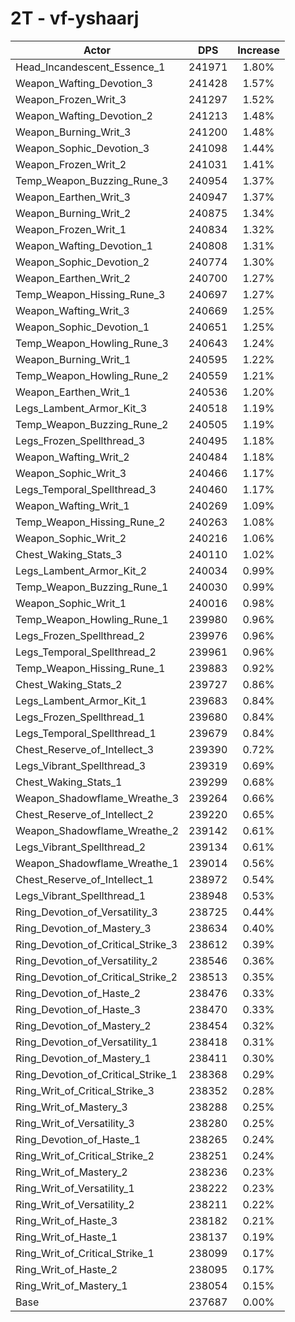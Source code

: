 # 2T - vf-yshaarj
| Actor | DPS | Increase |
|---|:---:|:---:|
|Head_Incandescent_Essence_1|241971|1.80%|
|Weapon_Wafting_Devotion_3|241428|1.57%|
|Weapon_Frozen_Writ_3|241297|1.52%|
|Weapon_Wafting_Devotion_2|241213|1.48%|
|Weapon_Burning_Writ_3|241200|1.48%|
|Weapon_Sophic_Devotion_3|241098|1.44%|
|Weapon_Frozen_Writ_2|241031|1.41%|
|Temp_Weapon_Buzzing_Rune_3|240954|1.37%|
|Weapon_Earthen_Writ_3|240947|1.37%|
|Weapon_Burning_Writ_2|240875|1.34%|
|Weapon_Frozen_Writ_1|240834|1.32%|
|Weapon_Wafting_Devotion_1|240808|1.31%|
|Weapon_Sophic_Devotion_2|240774|1.30%|
|Weapon_Earthen_Writ_2|240700|1.27%|
|Temp_Weapon_Hissing_Rune_3|240697|1.27%|
|Weapon_Wafting_Writ_3|240669|1.25%|
|Weapon_Sophic_Devotion_1|240651|1.25%|
|Temp_Weapon_Howling_Rune_3|240643|1.24%|
|Weapon_Burning_Writ_1|240595|1.22%|
|Temp_Weapon_Howling_Rune_2|240559|1.21%|
|Weapon_Earthen_Writ_1|240536|1.20%|
|Legs_Lambent_Armor_Kit_3|240518|1.19%|
|Temp_Weapon_Buzzing_Rune_2|240505|1.19%|
|Legs_Frozen_Spellthread_3|240495|1.18%|
|Weapon_Wafting_Writ_2|240484|1.18%|
|Weapon_Sophic_Writ_3|240466|1.17%|
|Legs_Temporal_Spellthread_3|240460|1.17%|
|Weapon_Wafting_Writ_1|240269|1.09%|
|Temp_Weapon_Hissing_Rune_2|240263|1.08%|
|Weapon_Sophic_Writ_2|240216|1.06%|
|Chest_Waking_Stats_3|240110|1.02%|
|Legs_Lambent_Armor_Kit_2|240034|0.99%|
|Temp_Weapon_Buzzing_Rune_1|240030|0.99%|
|Weapon_Sophic_Writ_1|240016|0.98%|
|Temp_Weapon_Howling_Rune_1|239980|0.96%|
|Legs_Frozen_Spellthread_2|239976|0.96%|
|Legs_Temporal_Spellthread_2|239961|0.96%|
|Temp_Weapon_Hissing_Rune_1|239883|0.92%|
|Chest_Waking_Stats_2|239727|0.86%|
|Legs_Lambent_Armor_Kit_1|239683|0.84%|
|Legs_Frozen_Spellthread_1|239680|0.84%|
|Legs_Temporal_Spellthread_1|239679|0.84%|
|Chest_Reserve_of_Intellect_3|239390|0.72%|
|Legs_Vibrant_Spellthread_3|239319|0.69%|
|Chest_Waking_Stats_1|239299|0.68%|
|Weapon_Shadowflame_Wreathe_3|239264|0.66%|
|Chest_Reserve_of_Intellect_2|239220|0.65%|
|Weapon_Shadowflame_Wreathe_2|239142|0.61%|
|Legs_Vibrant_Spellthread_2|239134|0.61%|
|Weapon_Shadowflame_Wreathe_1|239014|0.56%|
|Chest_Reserve_of_Intellect_1|238972|0.54%|
|Legs_Vibrant_Spellthread_1|238948|0.53%|
|Ring_Devotion_of_Versatility_3|238725|0.44%|
|Ring_Devotion_of_Mastery_3|238634|0.40%|
|Ring_Devotion_of_Critical_Strike_3|238612|0.39%|
|Ring_Devotion_of_Versatility_2|238546|0.36%|
|Ring_Devotion_of_Critical_Strike_2|238513|0.35%|
|Ring_Devotion_of_Haste_2|238476|0.33%|
|Ring_Devotion_of_Haste_3|238470|0.33%|
|Ring_Devotion_of_Mastery_2|238454|0.32%|
|Ring_Devotion_of_Versatility_1|238418|0.31%|
|Ring_Devotion_of_Mastery_1|238411|0.30%|
|Ring_Devotion_of_Critical_Strike_1|238368|0.29%|
|Ring_Writ_of_Critical_Strike_3|238352|0.28%|
|Ring_Writ_of_Mastery_3|238288|0.25%|
|Ring_Writ_of_Versatility_3|238280|0.25%|
|Ring_Devotion_of_Haste_1|238265|0.24%|
|Ring_Writ_of_Critical_Strike_2|238251|0.24%|
|Ring_Writ_of_Mastery_2|238236|0.23%|
|Ring_Writ_of_Versatility_1|238222|0.23%|
|Ring_Writ_of_Versatility_2|238211|0.22%|
|Ring_Writ_of_Haste_3|238182|0.21%|
|Ring_Writ_of_Haste_1|238137|0.19%|
|Ring_Writ_of_Critical_Strike_1|238099|0.17%|
|Ring_Writ_of_Haste_2|238095|0.17%|
|Ring_Writ_of_Mastery_1|238054|0.15%|
|Base|237687|0.00%|
